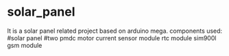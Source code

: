 # solar_panel
It is a solar panel related project based on arduino mega.
components used:
#solar panel
#two pmdc motor
current sensor module
rtc module
sim900l gsm module
